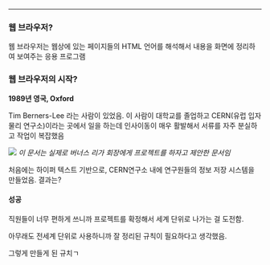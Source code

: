 
---

### 웹 브라우저?

웹 브라우저는 웹상에 있는 페이지들의 HTML 언어를 해석해서 내용을 화면에 정리하여 보여주는 응용 프로그램

### 웹 브라우저의 시작?

**1989년 영국, Oxford**

Tim Berners-Lee 라는 사람이 있었음. 이 사람이 대학교를 졸업하고 CERN(유럽 입자 물리 연구소)이라는 곳에서 일을 하는데 인사이동이 매우 활발해서 서류를 자주 분실하고 작업이 복잡했음

![](https://i.imgur.com/8jOuYXp.png)
*이 문서는 실제로 버너스 리가 회장에게 프로젝트를 하자고 제안한 문서임*

처음에는 하이퍼 텍스트 기반으로, CERN연구소 내에 연구원들의 정보 저장 시스템을 만들었음.
결과는?
#### 성공

직원들이 너무 편하게 쓰니까 프로젝트를 확정해서 세계 단위로 나가는 걸 도전함.

아무래도 전세계 단위로 사용하니까 잘 정리된 규칙이 필요하다고 생각했음.

그렇게 만들게 된 규치ㄱ